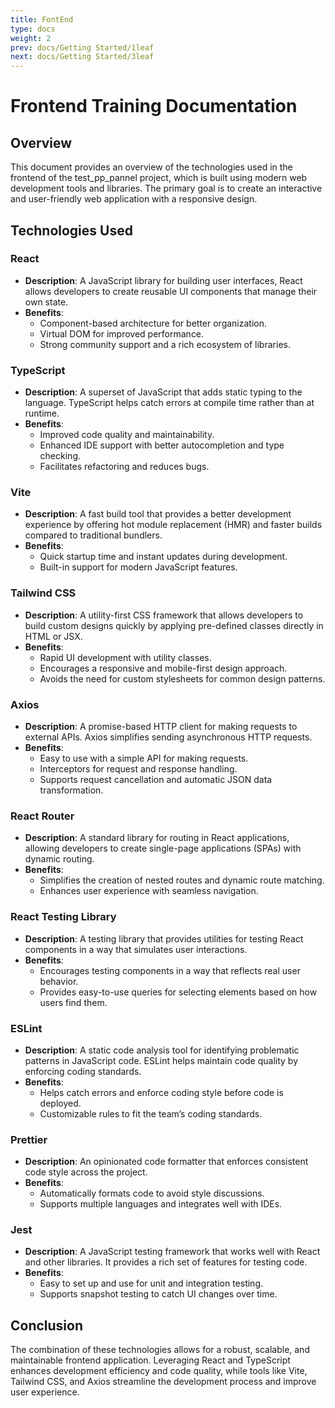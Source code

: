 ```yaml
---
title: FontEnd
type: docs
weight: 2
prev: docs/Getting Started/1leaf
next: docs/Getting Started/3leaf
---
```


# Frontend Training Documentation

## Overview

This document provides an overview of the technologies used in the frontend of the test_pp_pannel project, which is built using modern web development tools and libraries. The primary goal is to create an interactive and user-friendly web application with a responsive design.

## Technologies Used

### React

- **Description**: A JavaScript library for building user interfaces, React allows developers to create reusable UI components that manage their own state.
- **Benefits**:
  - Component-based architecture for better organization.
  - Virtual DOM for improved performance.
  - Strong community support and a rich ecosystem of libraries.

### TypeScript

- **Description**: A superset of JavaScript that adds static typing to the language. TypeScript helps catch errors at compile time rather than at runtime.
- **Benefits**:
  - Improved code quality and maintainability.
  - Enhanced IDE support with better autocompletion and type checking.
  - Facilitates refactoring and reduces bugs.

### Vite

- **Description**: A fast build tool that provides a better development experience by offering hot module replacement (HMR) and faster builds compared to traditional bundlers.
- **Benefits**:
  - Quick startup time and instant updates during development.
  - Built-in support for modern JavaScript features.

### Tailwind CSS

- **Description**: A utility-first CSS framework that allows developers to build custom designs quickly by applying pre-defined classes directly in HTML or JSX.
- **Benefits**:
  - Rapid UI development with utility classes.
  - Encourages a responsive and mobile-first design approach.
  - Avoids the need for custom stylesheets for common design patterns.

### Axios

- **Description**: A promise-based HTTP client for making requests to external APIs. Axios simplifies sending asynchronous HTTP requests.
- **Benefits**:
  - Easy to use with a simple API for making requests.
  - Interceptors for request and response handling.
  - Supports request cancellation and automatic JSON data transformation.

### React Router

- **Description**: A standard library for routing in React applications, allowing developers to create single-page applications (SPAs) with dynamic routing.
- **Benefits**:
  - Simplifies the creation of nested routes and dynamic route matching.
  - Enhances user experience with seamless navigation.

### React Testing Library

- **Description**: A testing library that provides utilities for testing React components in a way that simulates user interactions.
- **Benefits**:
  - Encourages testing components in a way that reflects real user behavior.
  - Provides easy-to-use queries for selecting elements based on how users find them.

### ESLint

- **Description**: A static code analysis tool for identifying problematic patterns in JavaScript code. ESLint helps maintain code quality by enforcing coding standards.
- **Benefits**:
  - Helps catch errors and enforce coding style before code is deployed.
  - Customizable rules to fit the team’s coding standards.

### Prettier

- **Description**: An opinionated code formatter that enforces consistent code style across the project.
- **Benefits**:
  - Automatically formats code to avoid style discussions.
  - Supports multiple languages and integrates well with IDEs.

### Jest

- **Description**: A JavaScript testing framework that works well with React and other libraries. It provides a rich set of features for testing code.
- **Benefits**:
  - Easy to set up and use for unit and integration testing.
  - Supports snapshot testing to catch UI changes over time.

## Conclusion

The combination of these technologies allows for a robust, scalable, and maintainable frontend application. Leveraging React and TypeScript enhances development efficiency and code quality, while tools like Vite, Tailwind CSS, and Axios streamline the development process and improve user experience.